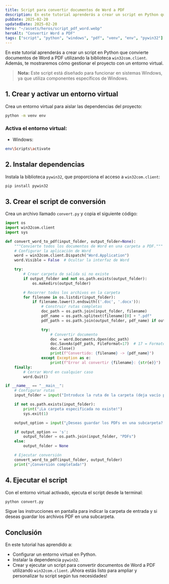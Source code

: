 ```yaml
---
title: Script para convertir documentos de Word a PDF
description: En este tutorial aprenderás a crear un script en Python que convierte documentos de Word a PDF utilizando la biblioteca win32com.
pubDate: 2025-02-20
updatedDate: 2025-02-20
hero: "~/assets/heros/script_pdf_word.webp"
heroAlt: "Convertir Word a PDF"
tags: ["script", "python", "windows", "pdf", "venv", "env", "pywin32"]
---
```

En este tutorial aprenderás a crear un script en Python que convierte documentos de Word a PDF utilizando la biblioteca `win32com.client`. Además, te mostraremos cómo gestionar el proyecto con un entorno virtual.

> **Nota:** Este script está diseñado para funcionar en sistemas Windows, ya que utiliza componentes específicos de Windows.

## 1. Crear y activar un entorno virtual

Crea un entorno virtual para aislar las dependencias del proyecto:

```bash
python -m venv env
```

### Activa el entorno virtual:
- Windows:
```bash
env\Scripts\activate
```

## 2. Instalar dependencias
Instala la biblioteca `pywin32`, que proporciona el acceso a `win32com.client`:
```bash
pip install pywin32
```

## 3. Crear el script de conversión
Crea un archivo llamado `convert.py` y copia el siguiente código:
```python
import os
import win32com.client
import sys

def convert_word_to_pdf(input_folder, output_folder=None):
    """Convierte todos los documentos de Word en una carpeta a PDF."""
    # Configurar la aplicación de Word
    word = win32com.client.Dispatch("Word.Application")
    word.Visible = False  # Ocultar la interfaz de Word

    try:
        # Crear carpeta de salida si no existe
        if output_folder and not os.path.exists(output_folder):
            os.makedirs(output_folder)

        # Recorrer todos los archivos en la carpeta
        for filename in os.listdir(input_folder):
            if filename.lower().endswith(('.doc', '.docx')):
                # Construir rutas completas
                doc_path = os.path.join(input_folder, filename)
                pdf_name = os.path.splitext(filename)[0] + ".pdf"
                pdf_path = os.path.join(output_folder, pdf_name) if output_folder else os.path.join(input_folder, pdf_name)

                try:
                    # Convertir documento
                    doc = word.Documents.Open(doc_path)
                    doc.SaveAs(pdf_path, FileFormat=17)  # 17 = Formato PDF
                    doc.Close()
                    print(f"Convertido: {filename} -> {pdf_name}")
                except Exception as e:
                    print(f"Error al convertir {filename}: {str(e)}")
    finally:
        # Cerrar Word en cualquier caso
        word.Quit()

if __name__ == "__main__":
    # Configurar rutas
    input_folder = input("Introduce la ruta de la carpeta (deja vacío para usar el directorio actual): ").strip() or os.getcwd()

    if not os.path.exists(input_folder):
        print("¡La carpeta especificada no existe!")
        sys.exit(1)

    output_option = input("¿Deseas guardar los PDFs en una subcarpeta? (s/n): ").strip().lower()

    if output_option == 's':
        output_folder = os.path.join(input_folder, "PDFs")
    else:
        output_folder = None

    # Ejecutar conversión
    convert_word_to_pdf(input_folder, output_folder)
    print("¡Conversión completada!")
```

## 4. Ejecutar el script
Con el entorno virtual activado, ejecuta el script desde la terminal:
```bash
python convert.py
```
Sigue las instrucciones en pantalla para indicar la carpeta de entrada y si deseas guardar los archivos PDF en una subcarpeta.

## Conclusión
En este tutorial has aprendido a:

- Configurar un entorno virtual en Python.
- Instalar la dependencia `pywin32`.
- Crear y ejecutar un script para convertir documentos de Word a PDF utilizando `win32com.client`.
¡Ahora estás listo para ampliar y personalizar tu script según tus necesidades!